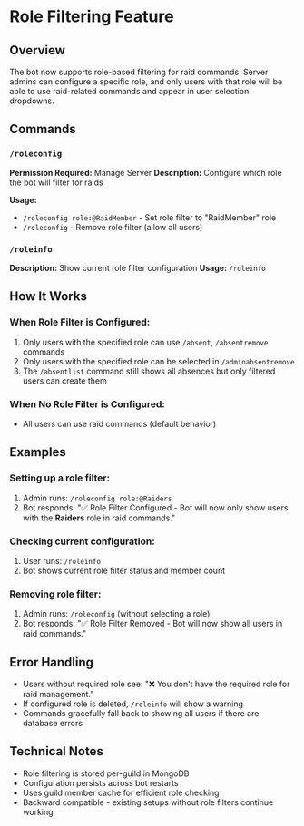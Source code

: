 # Role Filtering Feature

## Overview

The bot now supports role-based filtering for raid commands. Server admins can configure a specific role, and only users with that role will be able to use raid-related commands and appear in user selection dropdowns.

## Commands

### `/roleconfig`

**Permission Required:** Manage Server
**Description:** Configure which role the bot will filter for raids

**Usage:**

- `/roleconfig role:@RaidMember` - Set role filter to "RaidMember" role
- `/roleconfig` - Remove role filter (allow all users)

### `/roleinfo`

**Description:** Show current role filter configuration
**Usage:** `/roleinfo`

## How It Works

### When Role Filter is Configured:

1. Only users with the specified role can use `/absent`, `/absentremove` commands
2. Only users with the specified role can be selected in `/adminabsentremove`
3. The `/absentlist` command still shows all absences but only filtered users can create them

### When No Role Filter is Configured:

- All users can use raid commands (default behavior)

## Examples

### Setting up a role filter:

1. Admin runs: `/roleconfig role:@Raiders`
2. Bot responds: "✅ Role Filter Configured - Bot will now only show users with the **Raiders** role in raid commands."

### Checking current configuration:

1. User runs: `/roleinfo`
2. Bot shows current role filter status and member count

### Removing role filter:

1. Admin runs: `/roleconfig` (without selecting a role)
2. Bot responds: "✅ Role Filter Removed - Bot will now show all users in raid commands."

## Error Handling

- Users without required role see: "❌ You don't have the required role for raid management."
- If configured role is deleted, `/roleinfo` will show a warning
- Commands gracefully fall back to showing all users if there are database errors

## Technical Notes

- Role filtering is stored per-guild in MongoDB
- Configuration persists across bot restarts
- Uses guild member cache for efficient role checking
- Backward compatible - existing setups without role filters continue working
